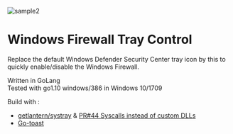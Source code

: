 ![sample2](https://user-images.githubusercontent.com/14090532/40193426-7c60d55a-5a31-11e8-9e8d-40a3dc003c7c.png)

# Windows Firewall Tray Control
Replace the default Windows Defender Security Center tray icon by this to quickly enable/disable the Windows Firewall.

Written in GoLang<br />
Tested with go1.10 windows/386 in Windows 10/1709

Build with :
- [getlantern/systray](https://github.com/getlantern/systray) & [PR#44 Syscalls instead of custom DLLs](https://github.com/getlantern/systray/pull/44)
- [Go-toast](https://github.com/go-toast/toast)

